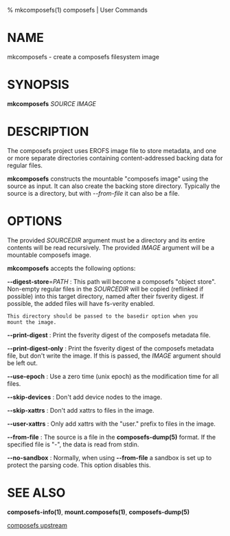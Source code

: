 % mkcomposefs(1) composefs | User Commands

# NAME

mkcomposefs - create a composefs filesystem image

# SYNOPSIS
**mkcomposefs** *SOURCE* *IMAGE*

# DESCRIPTION

The composefs project uses EROFS image file to store metadata, and one
or more separate directories containing content-addressed backing data
for regular files.

**mkcomposefs** constructs the mountable "composefs image" using the
source as input. It can also create the backing store directory.
Typically the source is a directory, but with *--from-file* it can
also be a file.

# OPTIONS

The provided *SOURCEDIR* argument must be a directory and its entire
contents will be read recursively.  The provided *IMAGE* argument
will be a mountable composefs image.

**mkcomposefs** accepts the following options:


**\-\-digest-store**=*PATH*
:   This path will become a composefs "object store". Non-empty
    regular files in the *SOURCEDIR* will be copied (reflinked if
    possible) into this target directory, named after their fsverity
    digest. If possible, the added files will have fs-verity enabled.

    This directory should be passed to the basedir option when you
    mount the image.

**\-\-print-digest**
:   Print the fsverity digest of the composefs metadata file.

**\-\-print-digest-only**
:   Print the fsverity digest of the composefs metadata file, but
    don't write the image. If this is passed, the *IMAGE* argument should
    be left out.

**\-\-use-epoch**
:   Use a zero time (unix epoch) as the modification time for all files.

**\-\-skip-devices**
:   Don't add device nodes to the image.

**\-\-skip-xattrs**
:   Don't add xattrs to files in the image.

**\-\-user-xattrs**
:   Only add xattrs with the "user." prefix to files in the image.

**\-\-from-file**
:   The source is a file in the **composefs-dump(5)** format. If
    the specified file is "-", the data is read from stdin.

**\-\-no-sandbox**
:   Normally, when using **--from-file** a sandbox is set up to protect
    the parsing code. This option disables this.


# SEE ALSO
**composefs-info(1)**, **mount.composefs(1)**, **composefs-dump(5)**

[composefs upstream](https://github.com/containers/composefs)
